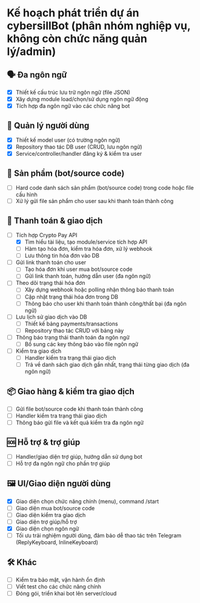# Kế hoạch phát triển dự án cybersillBot (phân nhóm nghiệp vụ, không còn chức năng quản lý/admin)

## 🗣️ Đa ngôn ngữ
- [x] Thiết kế cấu trúc lưu trữ ngôn ngữ (file JSON)
- [x] Xây dựng module load/chọn/sử dụng ngôn ngữ động
- [x] Tích hợp đa ngôn ngữ vào các chức năng bot

## 👤 Quản lý người dùng
- [x] Thiết kế model user (có trường ngôn ngữ)
- [x] Repository thao tác DB user (CRUD, lưu ngôn ngữ)
- [x] Service/controller/handler đăng ký & kiểm tra user

## 🤖 Sản phẩm (bot/source code)
- [ ] Hard code danh sách sản phẩm (bot/source code) trong code hoặc file cấu hình
- [ ] Xử lý gửi file sản phẩm cho user sau khi thanh toán thành công

## 💸 Thanh toán & giao dịch
- [ ] Tích hợp Crypto Pay API
    - [x] Tìm hiểu tài liệu, tạo module/service tích hợp API
    - [ ] Hàm tạo hóa đơn, kiểm tra hóa đơn, xử lý webhook
    - [ ] Lưu thông tin hóa đơn vào DB
- [ ] Gửi link thanh toán cho user
    - [ ] Tạo hóa đơn khi user mua bot/source code
    - [ ] Gửi link thanh toán, hướng dẫn user (đa ngôn ngữ)
- [ ] Theo dõi trạng thái hóa đơn
    - [ ] Xây dựng webhook hoặc polling nhận thông báo thanh toán
    - [ ] Cập nhật trạng thái hóa đơn trong DB
    - [ ] Thông báo cho user khi thanh toán thành công/thất bại (đa ngôn ngữ)
- [ ] Lưu lịch sử giao dịch vào DB
    - [ ] Thiết kế bảng payments/transactions
    - [ ] Repository thao tác CRUD với bảng này
- [ ] Thông báo trạng thái thanh toán đa ngôn ngữ
    - [ ] Bổ sung các key thông báo vào file ngôn ngữ
- [ ] Kiểm tra giao dịch
    - [ ] Handler kiểm tra trạng thái giao dịch
    - [ ] Trả về danh sách giao dịch gần nhất, trạng thái từng giao dịch (đa ngôn ngữ)

## 📦 Giao hàng & kiểm tra giao dịch
- [ ] Gửi file bot/source code khi thanh toán thành công
- [ ] Handler kiểm tra trạng thái giao dịch
- [ ] Thông báo gửi file và kết quả kiểm tra đa ngôn ngữ

## 🆘 Hỗ trợ & trợ giúp
- [ ] Handler/giao diện trợ giúp, hướng dẫn sử dụng bot
- [ ] Hỗ trợ đa ngôn ngữ cho phần trợ giúp

## 🖼️ UI/Giao diện người dùng
- [x] Giao diện chọn chức năng chính (menu), command /start
- [ ] Giao diện mua bot/source code
- [ ] Giao diện kiểm tra giao dịch
- [ ] Giao diện trợ giúp/hỗ trợ
- [x] Giao diện chọn ngôn ngữ
- [ ] Tối ưu trải nghiệm người dùng, đảm bảo dễ thao tác trên Telegram (ReplyKeyboard, InlineKeyboard)

## 🛠️ Khác
- [ ] Kiểm tra bảo mật, vận hành ổn định
- [ ] Viết test cho các chức năng chính
- [ ] Đóng gói, triển khai bot lên server/cloud 